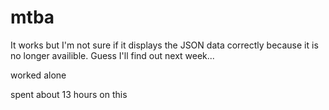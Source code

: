 # mtba

It works but I'm not sure if it displays the JSON data correctly because it is no longer availible. Guess I'll find out next week...

worked alone

spent about 13 hours on this

